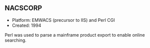 ## NACSCORP
- Platform: EMWACS (precursor to IIS) and Perl CGI
- Created: 1994

Perl was used to parse a mainframe product export to enable online searching. 